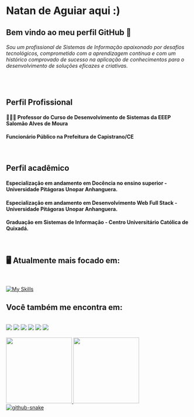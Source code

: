 # Natan de Aguiar aqui :) 
## Bem vindo ao meu perfil GitHub 👋

###### Sou um profissional de Sistemas de Informação apaixonado por desafios tecnológicos, comprometido com a aprendizagem contínua e com um histórico comprovado de sucesso na aplicação de conhecimentos para o desenvolvimento de soluções eficazes e criativas.
<br>

## Perfil Profissional
#### 👨🏻‍💻 Professor do Curso de Desenvolvimento de Sistemas da EEEP Salomão Alves de Moura
#### Funcionário Público na Prefeitura de Capistrano/CE
<br>

## Perfil acadêmico
#### Especialização em andamento em Docência no ensino superior - Universidade Pitágoras Unopar Anhanguera.
#### Especialização em andamento em Desenvolvimento Web Full Stack - Universidade Pitágoras Unopar Anhanguera.
#### Graduação em Sistemas de Informação - Centro Universitário Católica de Quixadá.
<br>

<div>

 ## 🖥️ Atualmente mais focado em:
 
 <br>
  
[![My Skills](https://skillicons.dev/icons?i=js,html,css,bootstrap,wordpress,php,py,mysql,java,androidstudio,arduino)](https://www.natanet.xyz)

</div>
<div>
  
## Você também me encontra em:
<br>
<a href="https://facebook.com/natanasilva" target="_blank"><img src="https://img.shields.io/badge/Facebook-%230077B5?style=for-the-badge&logo=facebook&logoColor=white" target="_blank"></a>
<a href="https://instagram.com/natanasilva" target="_blank"><img src="https://img.shields.io/badge/-Instagram-%23E4405F?style=for-the-badge&logo=instagram&logoColor=white" target="_blank"></a>
<a href="https://twitter.com/natan_asilva" target="_blank"><img src="https://img.shields.io/badge/Twitter-%230077B5?style=for-the-badge&logo=twitter&logoColor=white" target="_blank"></a>
<a href = "mailto:natan@natanet.xyz"><img src="https://img.shields.io/badge/Email-D14836?style=for-the-badge&logo=email&logoColor=white" target="_blank"></a>
<a href="https://www.linkedin.com/in/natanasilva/" target="_blank"><img src="https://img.shields.io/badge/-LinkedIn-%230077B5?style=for-the-badge&logo=linkedin&logoColor=white" target="_blank"></a> <a href="http://lattes.cnpq.br/0052351513106738" target="_blank"><img src="https://img.shields.io/badge/-Lattes-%230077B5?style=for-the-badge&logo=lattes&logoColor=white" target="_blank"></a> 
</div>

<br>

<div>
<a href="https://github.com/natanasilva">
<img height="180em" src="https://github-readme-stats.vercel.app/api/top-langs/?username=natanasilva&layout=compact&langs_count=7&theme=dracula"/>
<img height="180em" src="https://github-readme-stats.vercel.app/api?username=natanasilva&show_icons=true&theme=dracula&include_all_commits=true&count_private=true"/>
</div>
 
<picture>
  <source media="(prefers-color-scheme: dark)" srcset="github-snake-dark.svg" />
  <source media="(prefers-color-scheme: light)" srcset="github-snake.svg" />
  <img alt="github-snake" src="github-snake.svg" />
</picture>
